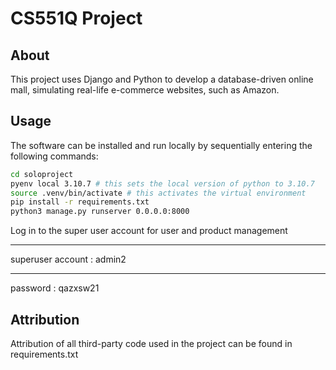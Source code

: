 # CS551Q Project 

## About
This project uses Django and Python to develop a database-driven online mall, simulating real-life e-commerce websites, such as Amazon.

## Usage
The software can be installed and run locally by sequentially entering the following commands:
```bash
cd soloproject
pyenv local 3.10.7 # this sets the local version of python to 3.10.7
source .venv/bin/activate # this activates the virtual environment
pip install -r requirements.txt
python3 manage.py runserver 0.0.0.0:8000
```
Log in to the super user account for user and product management
***
superuser account : admin2
***
password : qazxsw21


## Attribution
Attribution of all third-party code used in the project can be found in requirements.txt
